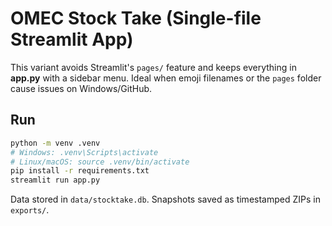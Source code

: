 # OMEC Stock Take (Single-file Streamlit App)

This variant avoids Streamlit's `pages/` feature and keeps everything in **app.py** with a sidebar menu.
Ideal when emoji filenames or the `pages` folder cause issues on Windows/GitHub.

## Run
```bash
python -m venv .venv
# Windows: .venv\Scripts\activate
# Linux/macOS: source .venv/bin/activate
pip install -r requirements.txt
streamlit run app.py
```

Data stored in `data/stocktake.db`. Snapshots saved as timestamped ZIPs in `exports/`.